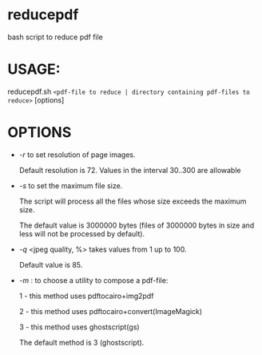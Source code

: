 # reducepdf
bash script to reduce pdf file 
# USAGE:
reducepdf.sh `<pdf-file to reduce | directory containing pdf-files to reduce>` [options]
# OPTIONS
* _-r_ <resolution in dpi> to set resolution of page images.
    
    Default resolution is 72. Values in the interval 30..300 are allowable

* _-s_ <file size in bytes> to set the maximum file size.  
    
    The script will process all the files whose size exceeds the maximum size.
    
    The default value is 3000000 bytes (files of 3000000 bytes in size and less will not be processed by default).

* _-q_ <jpeg quality, %> takes values from 1 up to 100.

    Default value is 85.

* _-m_ <number of method>: to choose a utility to compose a pdf-file:
    
    1 - this method uses pdftocairo+img2pdf
    
    2 - this method uses pdftocairo+convert(ImageMagick)
    
    3 - this method uses ghostscript(gs)
    
    The default method is 3 (ghostscript).
    
